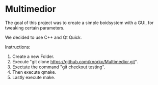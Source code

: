 Multimedior
===========

The goal of this project was to create a simple boidsystem with a GUI, for tweaking certain parameters.

We decided to use C++ and Qt Quick.

Instructions:

1. Create a new Folder.
2. Execute "git clone https://github.com/knorko/Multimedior.git".
3. Exectute the command "git checkout testing".
4. Then execute qmake.
5. Lastly execute make.
